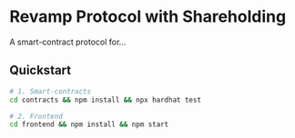 # Revamp Protocol with Shareholding

A smart-contract protocol for…
  
## Quickstart

```bash
# 1. Smart-contracts
cd contracts && npm install && npx hardhat test

# 2. Frontend
cd frontend && npm install && npm start